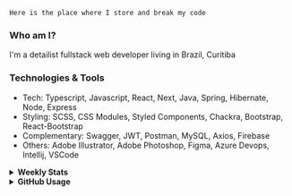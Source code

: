 ```
Here is the place where I store and break my code
```
### Who am I?
I'm a detailist fullstack web developer living in Brazil, Curitiba

### Technologies & Tools
- Tech: Typescript, Javascript, React, Next, Java, Spring, Hibernate, Node, Express
- Styling: SCSS, CSS Modules, Styled Components, Chackra, Bootstrap, React-Bootstrap
- Complementary: Swagger, JWT, Postman, MySQL, Axios, Firebase
- Others: Adobe Illustrator, Adobe Photoshop, Figma, Azure Devops, Intellij, VSCode

<details>
  <summary><b> Weekly Stats</b></summary>
<!--START_SECTION:waka-->

```text
TypeScript   26 hrs 46 mins  ███████████████████████▓░   94.42 %
JSON         34 mins         ▓░░░░░░░░░░░░░░░░░░░░░░░░   02.01 %
CSS          25 mins         ▒░░░░░░░░░░░░░░░░░░░░░░░░   01.52 %
JavaScript   19 mins         ▒░░░░░░░░░░░░░░░░░░░░░░░░   01.15 %
Markdown     9 mins          ░░░░░░░░░░░░░░░░░░░░░░░░░   00.58 %
Bash         3 mins          ░░░░░░░░░░░░░░░░░░░░░░░░░   00.18 %
```

<!--END_SECTION:waka-->
</details>

<details>
  <summary><b> GitHub Usage</b></summary>
  
[![Top Langs](https://github-readme-stats.vercel.app/api/top-langs/?username=gxlpes&&langs_count=9&layout=compact)](https://github.com/anuraghazra/github-readme-stats)

</details>

